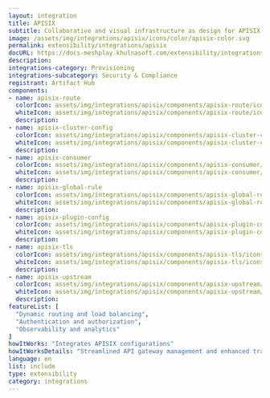 ```yaml
---
layout: integration
title: APISIX
subtitle: Collaborative and visual infrastructure as design for APISIX
image: /assets/img/integrations/apisix/icons/color/apisix-color.svg
permalink: extensibility/integrations/apisix
docURL: https://docs-meshplay.khulnasoft.com/extensibility/integrations/apisix
description: 
integrations-category: Provisioning
integrations-subcategory: Security & Compliance
registrant: Artifact Hub
components: 
- name: apisix-route
  colorIcon: assets/img/integrations/apisix/components/apisix-route/icons/color/apisix-route-color.svg
  whiteIcon: assets/img/integrations/apisix/components/apisix-route/icons/white/apisix-route-white.svg
  description: 
- name: apisix-cluster-config
  colorIcon: assets/img/integrations/apisix/components/apisix-cluster-config/icons/color/apisix-cluster-config-color.svg
  whiteIcon: assets/img/integrations/apisix/components/apisix-cluster-config/icons/white/apisix-cluster-config-white.svg
  description: 
- name: apisix-consumer
  colorIcon: assets/img/integrations/apisix/components/apisix-consumer/icons/color/apisix-consumer-color.svg
  whiteIcon: assets/img/integrations/apisix/components/apisix-consumer/icons/white/apisix-consumer-white.svg
  description: 
- name: apisix-global-rule
  colorIcon: assets/img/integrations/apisix/components/apisix-global-rule/icons/color/apisix-global-rule-color.svg
  whiteIcon: assets/img/integrations/apisix/components/apisix-global-rule/icons/white/apisix-global-rule-white.svg
  description: 
- name: apisix-plugin-config
  colorIcon: assets/img/integrations/apisix/components/apisix-plugin-config/icons/color/apisix-plugin-config-color.svg
  whiteIcon: assets/img/integrations/apisix/components/apisix-plugin-config/icons/white/apisix-plugin-config-white.svg
  description: 
- name: apisix-tls
  colorIcon: assets/img/integrations/apisix/components/apisix-tls/icons/color/apisix-tls-color.svg
  whiteIcon: assets/img/integrations/apisix/components/apisix-tls/icons/white/apisix-tls-white.svg
  description: 
- name: apisix-upstream
  colorIcon: assets/img/integrations/apisix/components/apisix-upstream/icons/color/apisix-upstream-color.svg
  whiteIcon: assets/img/integrations/apisix/components/apisix-upstream/icons/white/apisix-upstream-white.svg
  description: 
featureList: [
  "Dynamic routing and load balancing",
  "Authentication and authorization",
  "Observability and analytics"
]
howItWorks: "Integrates APISIX configurations"
howItWorksDetails: "Streamlined API gateway management and enhanced traffic routing in Kubernetes"
language: en
list: include
type: extensibility
category: integrations
---
```

